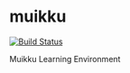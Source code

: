 muikku
======
[![Build Status](https://travis-ci.org/otavanopisto/muikku.png?branch=devel)](https://travis-ci.org/otavanopisto/muikku)

Muikku Learning Environment